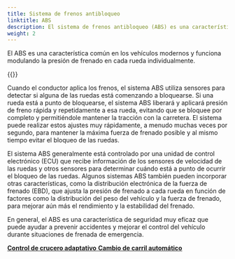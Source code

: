 ```yaml
---
title: Sistema de frenos antibloqueo
linktitle: ABS
description: El sistema de frenos antibloqueo (ABS) es una característica de seguridad diseñada para evitar que las ruedas de un vehículo se bloqueen durante el frenado, lo que puede hacer que el vehículo patine y pierda el control.
weight: 2
---
```

<!-- markdownlint-disable MD033 -->

El ABS es una característica común en los vehículos modernos y funciona modulando la presión de frenado en cada rueda individualmente.

{{<evkxdisplayaddarticle />}}

Cuando el conductor aplica los frenos, el sistema ABS utiliza sensores para detectar si alguna de las ruedas está comenzando a bloquearse. Si una rueda está a punto de bloquearse, el sistema ABS liberará y aplicará presión de freno rápida y repetidamente a esa rueda, evitando que se bloquee por completo y permitiéndole mantener la tracción con la carretera. El sistema puede realizar estos ajustes muy rápidamente, a menudo muchas veces por segundo, para mantener la máxima fuerza de frenado posible y al mismo tiempo evitar el bloqueo de las ruedas.

El sistema ABS generalmente está controlado por una unidad de control electrónico (ECU) que recibe información de los sensores de velocidad de las ruedas y otros sensores para determinar cuándo está a punto de ocurrir el bloqueo de las ruedas. Algunos sistemas ABS también pueden incorporar otras características, como la distribución electrónica de la fuerza de frenado (EBD), que ajusta la presión de frenado a cada rueda en función de factores como la distribución del peso del vehículo y la fuerza de frenado, para mejorar aún más el rendimiento y la estabilidad del frenado.

En general, el ABS es una característica de seguridad muy eficaz que puede ayudar a prevenir accidentes y mejorar el control del vehículo durante situaciones de frenada de emergencia.

<div class="mt-3 mb-3">
     <a href="../adaptivecruisecontrol/" class="text-decoration-none text-black"><strong><i class="bi-arrow-left"></i> Control de crucero adaptativo</strong> </a>
     <a href="../automatedlanechange/" class="text-decoration-none text-black float-end"><strong>Cambio de carril automático<i class="bi-arrow-right"></i></strong></a>
</div>
